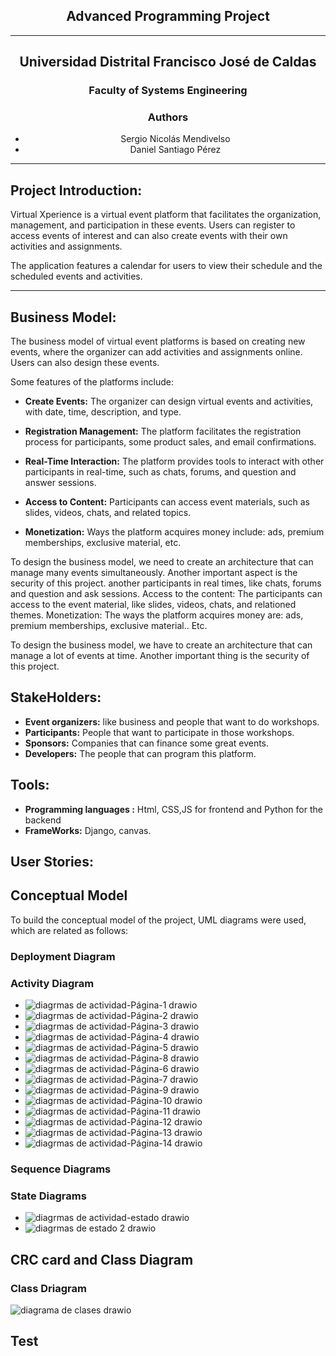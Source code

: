 
## <div align="center">Advanced Programming Project</div>

---

## <div align="center">Universidad Distrital Francisco José de Caldas</div>

### <div align="center">Faculty of Systems Engineering</div>

### <div align="center">Authors</div>
- <div align="center">Sergio Nicolás Mendivelso</div>
- <div align="center">Daniel Santiago Pérez</div>

---

## Project Introduction:

Virtual Xperience is a virtual event platform that facilitates the organization, management, and participation in these events. Users can register to access events of interest and can also create events with their own activities and assignments.

The application features a calendar for users to view their schedule and the scheduled events and activities.

---

## Business Model:

The business model of virtual event platforms is based on creating new events, where the organizer can add activities and assignments online. Users can also design these events.

Some features of the platforms include:

- **Create Events:** The organizer can design virtual events and activities, with date, time, description, and type.
  
- **Registration Management:** The platform facilitates the registration process for participants, some product sales, and email confirmations.

- **Real-Time Interaction:** The platform provides tools to interact with other participants in real-time, such as chats, forums, and question and answer sessions.

- **Access to Content:** Participants can access event materials, such as slides, videos, chats, and related topics.

- **Monetization:** Ways the platform acquires money include: ads, premium memberships, exclusive material, etc.

To design the business model, we need to create an architecture that can manage many events simultaneously. Another important aspect is the security of this project.
another participants in real times, like chats, forums and question and ask sessions.
Access to the content: The participants can access to the event material, like slides, videos, chats, and relationed themes.
Monetization: The ways the platform acquires money are: ads, premium memberships, exclusive material.. Etc.

To design the business model, we have to create an architecture that can manage a lot of events at time. Another important thing is the security of this project.

## StakeHolders:

- **Event organizers:** like business and people that want to do workshops.
- **Participants:** People that want to participate in those workshops.
- **Sponsors:** Companies that can finance some great events.
- **Developers:** The people that can program this platform.


## Tools:

- **Programming languages :** Html, CSS,JS for frontend and Python for the backend
- **FrameWorks:** Django, canvas.
## User Stories: 


## Conceptual Model 
To build the conceptual model of the project, UML diagrams were used, which are related as follows:
### Deployment Diagram 

### Activity Diagram 

- ![diagrmas de actividad-Página-1 drawio](https://github.com/dspm2212/advanced-programing-ud/assets/151273348/ec1f85ec-67af-470d-8fa8-928d038f1c22)
- ![diagrmas de actividad-Página-2 drawio](https://github.com/dspm2212/advanced-programing-ud/assets/151273348/0d1cb25b-4fa4-4b7a-ae02-806910be2354)
- ![diagrmas de actividad-Página-3 drawio](https://github.com/dspm2212/advanced-programing-ud/assets/151273348/7edc83b6-eb49-4458-9439-ba670d6762a3)
- ![diagrmas de actividad-Página-4 drawio](https://github.com/dspm2212/advanced-programing-ud/assets/151273348/d743ec0a-8577-47dc-9ec2-01bea3643ba9)
- ![diagrmas de actividad-Página-5 drawio](https://github.com/dspm2212/advanced-programing-ud/assets/151273348/7c7166ef-f192-41bc-a762-c2ea45fc5c86)
- ![diagrmas de actividad-Página-8 drawio](https://github.com/dspm2212/advanced-programing-ud/assets/151273348/79501957-e857-4773-a953-7742ad97e16e)
- ![diagrmas de actividad-Página-6 drawio](https://github.com/dspm2212/advanced-programing-ud/assets/151273348/6719c07a-61eb-49f9-a1aa-97bbc0783d8a)
- ![diagrmas de actividad-Página-7 drawio](https://github.com/dspm2212/advanced-programing-ud/assets/151273348/a558d32b-c0cb-4f98-b951-a454b18a6bc0)
- ![diagrmas de actividad-Página-9 drawio](https://github.com/dspm2212/advanced-programing-ud/assets/151273348/e0989827-18d2-49af-8455-2f345735ba83)
- ![diagrmas de actividad-Página-10 drawio](https://github.com/dspm2212/advanced-programing-ud/assets/151273348/7537cdd4-87fa-453d-a875-4c2077915f33)
- ![diagrmas de actividad-Página-11 drawio](https://github.com/dspm2212/advanced-programing-ud/assets/151273348/d2205b4d-dd44-4cdd-9301-b14d5b8a5950)
- ![diagrmas de actividad-Página-12 drawio](https://github.com/dspm2212/advanced-programing-ud/assets/151273348/64ccde38-0164-4d64-9174-66fc8148609a)
- ![diagrmas de actividad-Página-13 drawio](https://github.com/dspm2212/advanced-programing-ud/assets/151273348/b866928a-e244-4900-b201-b091e807ac14)
- ![diagrmas de actividad-Página-14 drawio](https://github.com/dspm2212/advanced-programing-ud/assets/151273348/8f326e8e-fa71-4758-98be-47799982e7ab)



### Sequence Diagrams

### State Diagrams 

- ![diagrmas de actividad-estado  drawio](https://github.com/dspm2212/advanced-programing-ud/assets/151273348/e6e58cf3-86c3-48ff-a7b1-13c0f5592bb7)
- ![diagrmas de estado 2 drawio](https://github.com/dspm2212/advanced-programing-ud/assets/151273348/c848a4f2-9414-4e28-86df-f0e0ff9bafac)

## CRC card and Class Diagram 

### Class Driagram 

![diagrama de clases drawio](https://github.com/dspm2212/advanced-programing-ud/assets/151273348/c4a6cfa6-6047-4017-b1ef-827b808e8d96)


## Test


